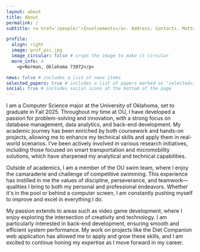 ```yaml
---
layout: about
title: About
permalink: /
subtitle: <a href='/people/'>Involvements</a>. Address. Contacts. Motto. Etc.

profile:
  align: right
  image: prof_pic.jpg
  image_circular: false # crops the image to make it circular
  more_info: >
    <p>Norman, Oklahoma 73072</p>

news: false # includes a list of news items
selected_papers: true # includes a list of papers marked as "selected={true}"
social: true # includes social icons at the bottom of the page
---
```


I am a Computer Science major at the University of Oklahoma, set to graduate in Fall 2025. Throughout my time at OU, I have developed a passion for problem-solving and innovation, with a strong focus on database management, data analytics, and back-end development. My academic journey has been enriched by both coursework and hands-on projects, allowing me to enhance my technical skills and apply them in real-world scenarios. I’ve been actively involved in various research initiatives, including those focused on smart transportation and micromobility solutions, which have sharpened my analytical and technical capabilities.

Outside of academics, I am a member of the OU swim team, where I enjoy the camaraderie and challenge of competitive swimming. This experience has instilled in me the values of discipline, perseverance, and teamwork—qualities I bring to both my personal and professional endeavors. Whether it's in the pool or behind a computer screen, I am constantly pushing myself to improve and excel in everything I do.

My passion extends to areas such as video game development, where I enjoy exploring the intersection of creativity and technology. I am particularly interested in back-end development, ensuring smooth and efficient system performance. My work on projects like the Diet Companion web application has allowed me to apply and grow these skills, and I am excited to continue honing my expertise as I move forward in my career.
